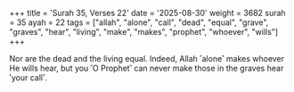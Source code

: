 +++
title = 'Surah 35, Verses 22'
date = '2025-08-30'
weight = 3682
surah = 35
ayah = 22
tags = ["allah", "alone", "call", "dead", "equal", "grave", "graves", "hear", "living", "make", "makes", "prophet", "whoever", "wills"]
+++

Nor are the dead and the living equal. Indeed, Allah ˹alone˺ makes whoever He wills hear, but you ˹O Prophet˺ can never make those in the graves hear ˹your call˺.